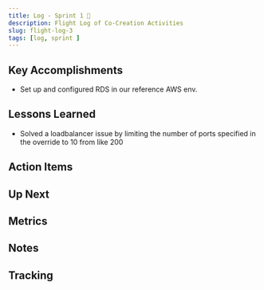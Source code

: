 ```yaml
---
title: Log - Sprint 1 🛫
description: Flight Log of Co-Creation Activities
slug: flight-log-3
tags: [log, sprint ]
---
```


## Key Accomplishments

- Set up and configured RDS in our reference AWS env.

## Lessons Learned

- Solved a loadbalancer issue by limiting the number of ports specified in the override to 10 from like 200

## Action Items


## Up Next

## Metrics


## Notes




## Tracking
